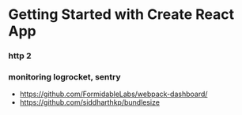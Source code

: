 # Getting Started with Create React App

### http 2

### monitoring logrocket, sentry

 - https://github.com/FormidableLabs/webpack-dashboard/
 - https://github.com/siddharthkp/bundlesize